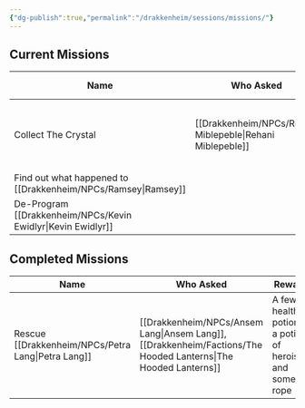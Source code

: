 ```yaml
---
{"dg-publish":true,"permalink":"/drakkenheim/sessions/missions/"}
---
```


## Current Missions

| Name | Who Asked | Reward | First Session | Resolved Session | Notes |
| ---- | ---- | ---- | ---- | ---- | ---- |
| Collect The Crystal | [[Drakkenheim/NPCs/Rehani Miblepeble\|Rehani Miblepeble]] | 1250GP | [[Drakkenheim/_Sessions/S5 - Chillin in Emberwood\|S5 - Chillin in Emberwood]] |  | The crystal's in the [[Drakkenheim/Locations/Rat's Nest Tavern\|Rat's Nest Tavern]], rumored to be worth 1,000 GP, but she's willing to pay 1250 |
| Find out what happened to [[Drakkenheim/NPCs/Ramsey\|Ramsey]] |  |  |  |  |  |
| De-Program [[Drakkenheim/NPCs/Kevin Ewidlyr\|Kevin Ewidlyr]] |  |  |  |  |  |


## Completed Missions
| Name | Who Asked | Reward | First Session | Resolved Session | Notes |
| ---- | ---- | ---- | ---- | ---- | ---- |
| Rescue [[Drakkenheim/NPCs/Petra Lang\|Petra Lang]] | [[Drakkenheim/NPCs/Ansem Lang\|Ansem Lang]], [[Drakkenheim/Factions/The Hooded Lanterns\|The Hooded Lanterns]] | A few health potions, a potion of heroism, and some rope | [[Drakkenheim/_Sessions/S5 - Chillin in Emberwood\|S5 - Chillin in Emberwood]] | [[Drakkenheim/_Sessions/S7 - Dolgroth The Buoyant\|S7 - Dolgroth The Buoyant]] | [[Drakkenheim/NPCs/Petra Lang\|Petra]] was captured by [[Drakkenheim/Creatures/Ratlings\|Ratlings]] and has been taken to the [[Drakkenheim/Locations/Rat's Nest Tavern\|Rat's Nest Tavern]] |
